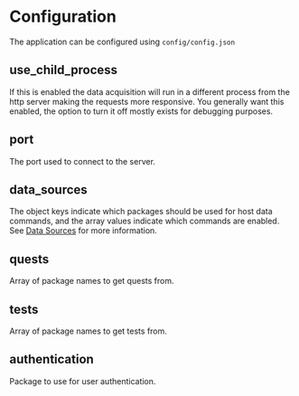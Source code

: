 # Configuration

The application can be configured using `config/config.json`

## use_child_process

If this is enabled the data acquisition will run in a different process from the http server making the requests more responsive. You generally want this enabled, the option to turn it off mostly exists for debugging purposes.

## port

The port used to connect to the server.

## data_sources

The object keys indicate which packages should be used for host data commands, and the array values indicate which commands are enabled. See [Data Sources](data_source.md) for more information.

## quests

Array of package names to get quests from.

## tests

Array of package names to get tests from.

## authentication

Package to use for user authentication.